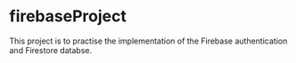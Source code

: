 # firebaseProject

This project is to practise the implementation of the Firebase authentication and Firestore databse.
